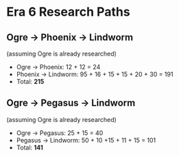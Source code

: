 # Era 6 Research Paths

## Ogre -> Phoenix -> Lindworm
(assuming Ogre is already researched)
 * Ogre -> Phoenix: 12 + 12 = 24
 * Phoenix -> Lindworm: 95 + 16 + 15 + 15 + 20 + 30 = 191
 * Total: **215**

## Ogre -> Pegasus -> Lindworm
(assuming Ogre is already researched)
 * Ogre -> Pegasus: 25 + 15 = 40
 * Pegasus -> Lindworm: 50 + 10 +15 + 11 + 15 = 101
 * Total: **141**
